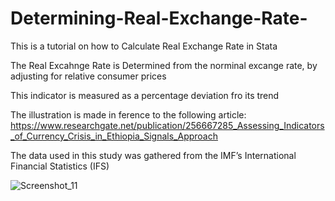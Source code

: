 # Determining-Real-Exchange-Rate-
This is a tutorial on how to Calculate Real Exchange Rate in Stata

The Real Excahnge Rate is Determined from the norminal excange rate, by adjusting for relative consumer prices

This indicator is measured as a percentage deviation fro its trend

The illustration is made in ference to the following article: https://www.researchgate.net/publication/256667285_Assessing_Indicators_of_Currency_Crisis_in_Ethiopia_Signals_Approach 

The data used in this study was gathered from the IMF’s International Financial Statistics (IFS)

![Screenshot_11](https://user-images.githubusercontent.com/74916045/183048788-c882460e-ff64-411b-b657-85a91a50b958.png)
